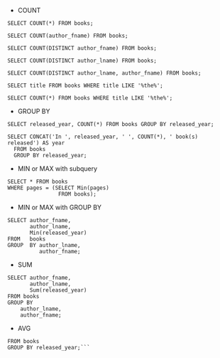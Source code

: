 - COUNT

`SELECT COUNT(*) FROM books;`

`SELECT COUNT(author_fname) FROM books;`

`SELECT COUNT(DISTINCT author_fname) FROM books;`

`SELECT COUNT(DISTINCT author_lname) FROM books;`

`SELECT COUNT(DISTINCT author_lname, author_fname) FROM books;`

`SELECT title FROM books WHERE title LIKE '%the%';`

`SELECT COUNT(*) FROM books WHERE title LIKE '%the%';`

- GROUP BY

`SELECT released_year, COUNT(*) FROM books GROUP BY released_year;`

```
SELECT CONCAT('In ', released_year, ' ', COUNT(*), ' book(s) released') AS year 
  FROM books 
  GROUP BY released_year;
```

- MIN or MAX with subquery

```
SELECT * FROM books 
WHERE pages = (SELECT Min(pages) 
                FROM books);
```

- MIN or MAX with GROUP BY

```
SELECT author_fname, 
       author_lname, 
       Min(released_year) 
FROM   books 
GROUP  BY author_lname, 
          author_fname;
```

- SUM

```
SELECT author_fname,
       author_lname,
       Sum(released_year)
FROM books
GROUP BY
    author_lname,
    author_fname;
```

- AVG

```SELECT released_year, AVG(stock_quantity) 
FROM books 
GROUP BY released_year;```